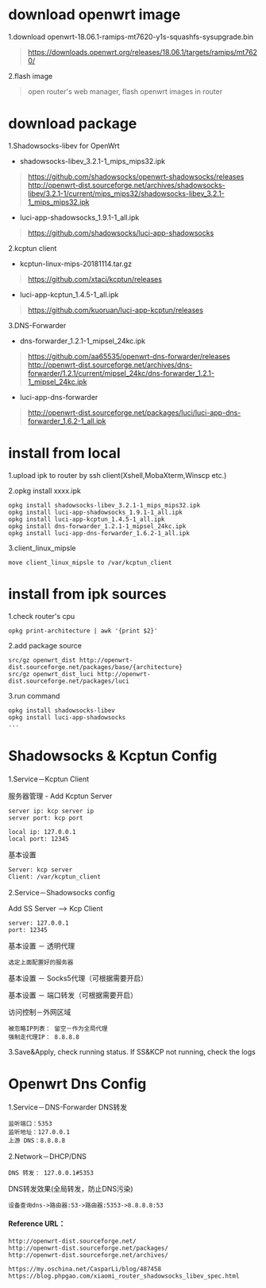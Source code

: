 download openwrt image 
====================
1.download openwrt-18.06.1-ramips-mt7620-y1s-squashfs-sysupgrade.bin
>https://downloads.openwrt.org/releases/18.06.1/targets/ramips/mt7620/

2.flash image

>open router's web manager,  flash openwrt images in router

download package
====================
1.Shadowsocks-libev for OpenWrt    

- shadowsocks-libev_3.2.1-1_mips_mips32.ipk 
> https://github.com/shadowsocks/openwrt-shadowsocks/releases
> http://openwrt-dist.sourceforge.net/archives/shadowsocks-libev/3.2.1-1/current/mips_mips32/shadowsocks-libev_3.2.1-1_mips_mips32.ipk
>

- luci-app-shadowsocks_1.9.1-1_all.ipk
>https://github.com/shadowsocks/luci-app-shadowsocks    

2.kcptun client
- kcptun-linux-mips-20181114.tar.gz   
> https://github.com/xtaci/kcptun/releases

- luci-app-kcptun_1.4.5-1_all.ipk
>https://github.com/kuoruan/luci-app-kcptun/releases

3.DNS-Forwarder
- dns-forwarder_1.2.1-1_mipsel_24kc.ipk
 > https://github.com/aa65535/openwrt-dns-forwarder/releases
 > http://openwrt-dist.sourceforge.net/archives/dns-forwarder/1.2.1/current/mipsel_24kc/dns-forwarder_1.2.1-1_mipsel_24kc.ipk
- luci-app-dns-forwarder
>http://openwrt-dist.sourceforge.net/packages/luci/luci-app-dns-forwarder_1.6.2-1_all.ipk

install from local
===================
1.upload ipk to router by ssh client(Xshell,MobaXterm,Winscp etc.)

2.opkg install  xxxx.ipk

    opkg install shadowsocks-libev_3.2.1-1_mips_mips32.ipk  
    opkg install luci-app-shadowsocks_1.9.1-1_all.ipk 
    opkg install luci-app-kcptun_1.4.5-1_all.ipk
    opkg install dns-forwarder_1.2.1-1_mipsel_24kc.ipk
    opkg install luci-app-dns-forwarder_1.6.2-1_all.ipk

3.client_linux_mipsle

    move client_linux_mipsle to /var/kcptun_client

install from ipk sources
============================
1.check router's cpu

    opkg print-architecture | awk '{print $2}'

2.add package source

    src/gz openwrt_dist http://openwrt-dist.sourceforge.net/packages/base/{architecture}
    src/gz openwrt_dist_luci http://openwrt-dist.sourceforge.net/packages/luci

3.run command

    opkg install shadowsocks-libev
    opkg install luci-app-shadowsocks
    ...


Shadowsocks & Kcptun Config
============================

1.Service－Kcptun Client 

服务器管理 - Add Kcptun Server

    server ip: kcp server ip    
    server port: kcp port
    
    local ip: 127.0.0.1
    local port: 12345
    
基本设置
    
    Server: kcp server
    Client: /var/kcptun_client         
    
2.Service－Shadowsocks config 

Add SS Server --> Kcp Client

    server: 127.0.0.1   
    port: 12345

基本设置 － 透明代理   
    
    选定上面配置好的服务器
    
基本设置 － Socks5代理（可根据需要开启）

基本设置 － 端口转发（可根据需要开启）

访问控制－外网区域

    被忽略IP列表： 留空－作为全局代理
    强制走代理IP： 8.8.8.8    

3.Save&Apply, check running status. If SS&KCP not running, check the logs    


Openwrt Dns Config 
============================
1.Service－DNS-Forwarder DNS转发

    监听端口：5353
    监听地址：127.0.0.1
    上游 DNS：8.8.8.8

2.Network－DHCP/DNS

    DNS 转发： 127.0.0.1#5353

DNS转发效果(全局转发，防止DNS污染)

    设备查询dns->路由器:53->路由器:5353->8.8.8.8:53


#### Reference URL：

    http://openwrt-dist.sourceforge.net/
    http://openwrt-dist.sourceforge.net/packages/
    http://openwrt-dist.sourceforge.net/archives/  
    
    https://my.oschina.net/CasparLi/blog/487458   
    https://blog.phpgao.com/xiaomi_router_shadowsocks_libev_spec.html
